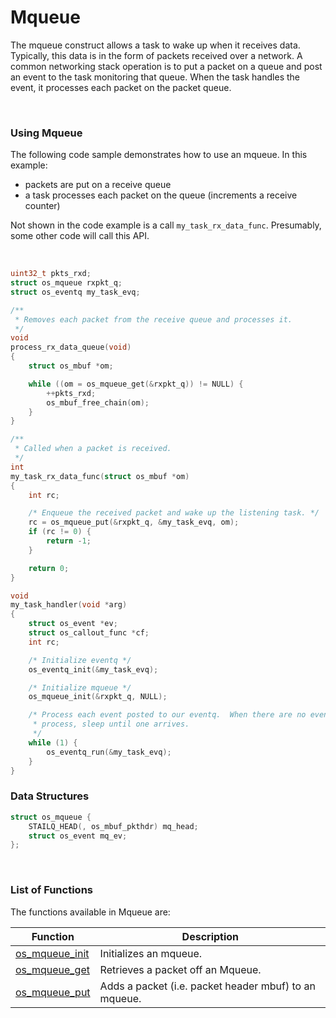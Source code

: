 # Mqueue

The mqueue construct allows a task to wake up when it receives data.  Typically, this data is in the form of packets received over a network.  A common networking stack operation is to put a packet on a queue and post an event to the task monitoring that queue. When the task handles the event, it processes each packet on the packet queue.

<br>

### Using Mqueue

The following code sample demonstrates how to use an mqueue.  In this example:

* packets are put on a receive queue
* a task processes each packet on the queue (increments a receive counter)

Not shown in the code example is a call `my_task_rx_data_func`. Presumably, some other code will call this API. 

<br>


```c
uint32_t pkts_rxd;
struct os_mqueue rxpkt_q;
struct os_eventq my_task_evq;

/**
 * Removes each packet from the receive queue and processes it.
 */
void
process_rx_data_queue(void)
{
    struct os_mbuf *om;

    while ((om = os_mqueue_get(&rxpkt_q)) != NULL) {
        ++pkts_rxd;
        os_mbuf_free_chain(om);
    }
}

/**
 * Called when a packet is received.
 */
int
my_task_rx_data_func(struct os_mbuf *om)
{
    int rc;

    /* Enqueue the received packet and wake up the listening task. */
    rc = os_mqueue_put(&rxpkt_q, &my_task_evq, om);
    if (rc != 0) {
        return -1;
    }

    return 0;
}

void
my_task_handler(void *arg)
{
    struct os_event *ev;
    struct os_callout_func *cf;
    int rc;

    /* Initialize eventq */
    os_eventq_init(&my_task_evq);

	/* Initialize mqueue */
    os_mqueue_init(&rxpkt_q, NULL);

    /* Process each event posted to our eventq.  When there are no events to
     * process, sleep until one arrives.
     */
    while (1) {
        os_eventq_run(&my_task_evq);
    }
}
```

### Data Structures

```c
struct os_mqueue {
    STAILQ_HEAD(, os_mbuf_pkthdr) mq_head;
    struct os_event mq_ev;
};
```

<br>

### List of Functions

The functions available in Mqueue are:

| **Function** | **Description** |
|-----------|-------------|
| [os_mqueue_init](os_mqueue_init.md) | Initializes an mqueue. |
| [os_mqueue_get](os_mqueue_get.md) | Retrieves a packet off an Mqueue. |
| [os_mqueue_put](os_mqueue_put.md) | Adds a packet (i.e. packet header mbuf) to an mqueue. |
